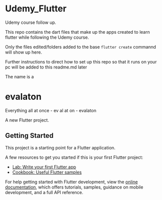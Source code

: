 # Udemy_Flutter
Udemy course follow up.

This repo contains the dart files that make up the apps created to learn flutter while following the Udemy course.

Only the files edited/folders added to the base `flutter create` commannd will show up here.

Further instructions to direct how to set up this repo so that it runs on your pc will be added to this readme.md later

The name is a 
# evalaton

Everything all at once - ev al at on - evalaton

A new Flutter project.

## Getting Started

This project is a starting point for a Flutter application.

A few resources to get you started if this is your first Flutter project:

- [Lab: Write your first Flutter app](https://docs.flutter.dev/get-started/codelab)
- [Cookbook: Useful Flutter samples](https://docs.flutter.dev/cookbook)

For help getting started with Flutter development, view the
[online documentation](https://docs.flutter.dev/), which offers tutorials,
samples, guidance on mobile development, and a full API reference.
